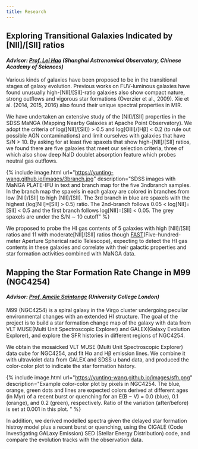 ```yaml
---
title: Research
---
```


## Exploring Transitional Galaxies Indicated by [NII]/[SII] ratios

#### *Advisor: [Prof. Lei Hao](http://sourcedb.shao.cas.cn/yw/pl/fs/201012/t20101218_3046501.html) (Shanghai Astronomical Observatory, Chinese Academy of Sciences)*

Various kinds of galaxies have been proposed to be in the transitional stages of galaxy evolution. Previous works on FUV-luminous galaxies have found unusually high-[NII]/[SII]-ratio galaxies also show compact nature, strong outflows and vigorous star formations (Overzier et al., 2009). Xie et al. (2014, 2015, 2016) also found their unique spectral properties in MIR. 

We have undertaken an extensive study of the [NII]/[SII] properties in the SDSS MaNGA (Mapping Nearby Galaxies at Apache Point Observatory). We adopt the criteria of log([NII]/[SII]) > 0.5 and log[OIII]/[Hβ] < 0.2 (to rule out possible AGN contaminations) and limit ourselves with galaxies that have S/N > 10. By asking for at least five spaxels that show high-[NII]/[SII] ratios, we found there are five galaxies that meet our selection criteria, three of which also show deep NaID doublet absorption feature which probes neutral gas outflows.

{% include image.html url="https://yunting-wang.github.io/images/3branch.jpg" description="SDSS images with MaNGA PLATE-IFU in text and branch map for the five 3ndbranch samples. In the branch map the spaxels in each galaxy are colored in branches from low [NII]/[SII] to high [NII]/[SII]. The 3rd branch in blue are spaxels with the highest
(log[NII]=[SII] > 0.5) ratio. The 2nd-branch follows 0.05 < log[NII]=[SII] < 0.5 and the first
branch follows log[NII]=[SII] < 0.05. The grey spaxels are under the S/N ∼ 10 cutoff" %}

[comment]: <![Alt text](https://yunting-wang.github.io/images/3branch.jpg "optional title")>

We proposed to probe the HI gas contents of 5 galaxies with high [NII]/[SII] ratios and 11 with moderate[NII]/[SII] ratios though [FAST](https://ui.adsabs.harvard.edu/abs/2020RAA....20...64J/abstract)(Five-hundred-meter Aperture Spherical radio Telescope), expecting to detect the HI gas contents in these galaxies and correlate with their galactic properties and star formation activities combined with MaNGA data.

## Mapping the Star Formation Rate Change in M99 (NGC4254)

#### *Advisor: [Prof. Amelie Saintonge](http://www.star.ucl.ac.uk/~amelie/) (University College London)*

M99 (NGC4254) is a spiral galaxy in the Virgo cluster undergoing peculiar environmental changes with an extended HI structure. The goal of the project is to build a star formation change map of the galaxy with data from VLT MUSE(Multi Unit Spectroscopic Explorer) and GALEX(Galaxy Evolution Explorer), and explore the SFR histories in different regions of NGC4254.

We obtain the mosaicked VLT MUSE (Multi Unit Spectroscopic Explorer) data cube for NGC4254, and fit Hα and Hβ emission lines. We combine it with ultraviolet data from GALEX and SDSS u band data, and produced the color-color plot to indicate the star formation history.

{% include image.html url="https://yunting-wang.github.io/images/sfh.png" description="Example color-color plot by pixels in NGC4254. The blue, orange, green dots and lines are expected colors derived at different ages (in Myr) of a recent burst or quenching for an E(B − V) = 0.0 (blue), 0.1 (orange), and 0.2 (green), respectively. Ratio of the variation (after/before) is set at 0.001 in this plot. " %}

In addition, we derived modelled spectra given the delayed star formation histroy model plus a recent burst or quenching, using the CIGALE (Code Investigating GALaxy Emission) SED (Stellar Energy Distribution) code, and compare the evolution tracks with the observation data.